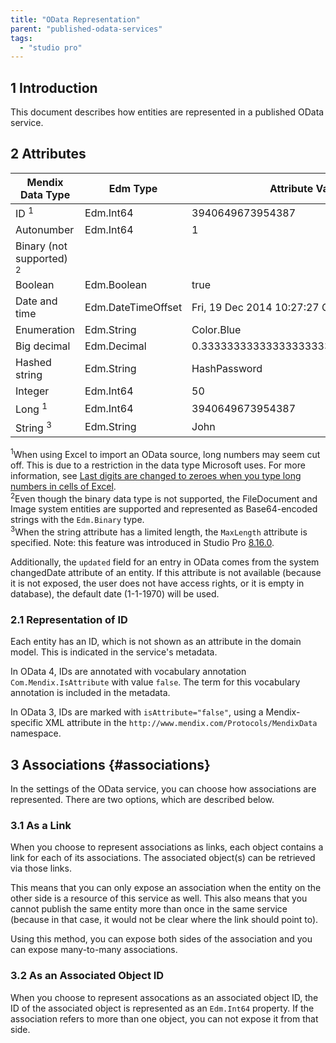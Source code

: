 ```yaml
---
title: "OData Representation"
parent: "published-odata-services"
tags:
  - "studio pro"
---
```


## 1 Introduction

This document describes how entities are represented in a published OData service.

## 2 Attributes

| Mendix Data Type                    | Edm Type           | Attribute Value                      | Atom XML Representation              |
| ----------------------------------- | ------------------ | ------------------------------------ | ------------------------------------ |
| ID <sup>1</sup>                     | Edm.Int64          | 3940649673954387                     | 3940649673954387                     |
| Autonumber                          | Edm.Int64          | 1                                    | 1                                    |
| Binary (not supported) <sup>2</sup> |                    |                                      |                                      |
| Boolean                             | Edm.Boolean        | true                                 | true                                 |
| Date and time                       | Edm.DateTimeOffset | Fri, 19 Dec 2014 10:27:27 GMT        | 2014-12-19T10:27:27.000Z             |
| Enumeration                         | Edm.String         | Color.Blue                           | Blue                                 |
| Big decimal                         | Edm.Decimal        | 0.3333333333333333333333333333333333 | 0.3333333333333333333333333333333333 |
| Hashed string                       | Edm.String         | HashPassword                         | HashPassword                         |
| Integer                             | Edm.Int64          | 50                                   | 50                                   |
| Long <sup>1</sup>                   | Edm.Int64          | 3940649673954387                     | 3940649673954387                     |
| String <sup>3</sup>                 | Edm.String         | John                                 | John                                 |

<sup>1</sup>When using Excel to import an OData source, long numbers may seem cut off. This is due to a restriction in the data type Microsoft uses. For more information, see [Last digits are changed to zeroes when you type long numbers in cells of Excel](https://support.microsoft.com/en-us/kb/269370).<br /> <sup>2</sup>Even though the binary data type is not supported, the FileDocument and Image system entities are supported and represented as Base64-encoded strings with the `Edm.Binary` type.<br /> <sup>3</sup>When the string attribute has a limited length, the `MaxLength` attribute is specified. Note: this feature was introduced in Studio Pro [8.16.0](/releasenotes/studio-pro/8.16#8160).

Additionally, the `updated` field for an entry in OData comes from the system changedDate attribute of an entity. If this attribute is not available (because it is not exposed, the user does not have access rights, or it is empty in database), the default date (1-1-1970) will be used.

### 2.1 Representation of ID

Each entity has an ID, which is not shown as an attribute in the domain model. This is indicated in the service's metadata.

In OData 4, IDs are annotated with vocabulary annotation `Com.Mendix.IsAttribute` with value `false`. The term for this vocabulary annotation is included in the metadata.

In OData 3, IDs are marked with `isAttribute="false"`, using a Mendix-specific XML attribute in the `http://www.mendix.com/Protocols/MendixData` namespace.

## 3 Associations {#associations}

In the settings of the OData service, you can choose how associations are represented. There are two options, which are described below.

### 3.1 As a Link

When you choose to represent associations as links, each object contains a link for each of its associations. The associated object(s) can be retrieved via those links.

This means that you can only expose an association when the entity on the other side is a resource of this service as well. This also means that you cannot publish the same entity more than once in the same service (because in that case, it would not be clear where the link should point to).

Using this method, you can expose both sides of the association and you can expose many-to-many associations.

### 3.2 As an Associated Object ID

When you choose to represent assocations as an associated object ID, the ID of the associated object is represented as an `Edm.Int64` property. If the association refers to more than one object, you can not expose it from that side.
